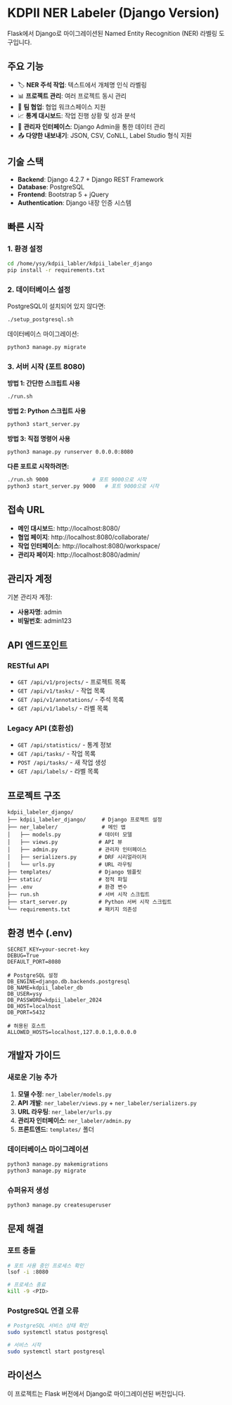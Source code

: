# KDPII NER Labeler (Django Version)

Flask에서 Django로 마이그레이션된 Named Entity Recognition (NER) 라벨링 도구입니다.

## 주요 기능

- 🏷️ **NER 주석 작업**: 텍스트에서 개체명 인식 라벨링
- 📊 **프로젝트 관리**: 여러 프로젝트 동시 관리
- 👥 **팀 협업**: 협업 워크스페이스 지원
- 📈 **통계 대시보드**: 작업 진행 상황 및 성과 분석
- 🔧 **관리자 인터페이스**: Django Admin을 통한 데이터 관리
- 📤 **다양한 내보내기**: JSON, CSV, CoNLL, Label Studio 형식 지원

## 기술 스택

- **Backend**: Django 4.2.7 + Django REST Framework
- **Database**: PostgreSQL
- **Frontend**: Bootstrap 5 + jQuery
- **Authentication**: Django 내장 인증 시스템

## 빠른 시작

### 1. 환경 설정

```bash
cd /home/ysy/kdpii_labler/kdpii_labeler_django
pip install -r requirements.txt
```

### 2. 데이터베이스 설정

PostgreSQL이 설치되어 있지 않다면:
```bash
./setup_postgresql.sh
```

데이터베이스 마이그레이션:
```bash
python3 manage.py migrate
```

### 3. 서버 시작 (포트 8080)

**방법 1: 간단한 스크립트 사용**
```bash
./run.sh
```

**방법 2: Python 스크립트 사용**
```bash
python3 start_server.py
```

**방법 3: 직접 명령어 사용**
```bash
python3 manage.py runserver 0.0.0.0:8080
```

**다른 포트로 시작하려면:**
```bash
./run.sh 9000              # 포트 9000으로 시작
python3 start_server.py 9000   # 포트 9000으로 시작
```

## 접속 URL

- **메인 대시보드**: http://localhost:8080/
- **협업 페이지**: http://localhost:8080/collaborate/
- **작업 인터페이스**: http://localhost:8080/workspace/
- **관리자 페이지**: http://localhost:8080/admin/

## 관리자 계정

기본 관리자 계정:
- **사용자명**: admin
- **비밀번호**: admin123

## API 엔드포인트

### RESTful API
- `GET /api/v1/projects/` - 프로젝트 목록
- `GET /api/v1/tasks/` - 작업 목록
- `GET /api/v1/annotations/` - 주석 목록
- `GET /api/v1/labels/` - 라벨 목록

### Legacy API (호환성)
- `GET /api/statistics/` - 통계 정보
- `GET /api/tasks/` - 작업 목록
- `POST /api/tasks/` - 새 작업 생성
- `GET /api/labels/` - 라벨 목록

## 프로젝트 구조

```
kdpii_labeler_django/
├── kdpii_labeler_django/     # Django 프로젝트 설정
├── ner_labeler/              # 메인 앱
│   ├── models.py            # 데이터 모델
│   ├── views.py             # API 뷰
│   ├── admin.py             # 관리자 인터페이스
│   ├── serializers.py       # DRF 시리얼라이저
│   └── urls.py              # URL 라우팅
├── templates/               # Django 템플릿
├── static/                  # 정적 파일
├── .env                     # 환경 변수
├── run.sh                   # 서버 시작 스크립트
├── start_server.py          # Python 서버 시작 스크립트
└── requirements.txt         # 패키지 의존성
```

## 환경 변수 (.env)

```env
SECRET_KEY=your-secret-key
DEBUG=True
DEFAULT_PORT=8080

# PostgreSQL 설정
DB_ENGINE=django.db.backends.postgresql
DB_NAME=kdpii_labeler_db
DB_USER=ysy
DB_PASSWORD=kdpii_labeler_2024
DB_HOST=localhost
DB_PORT=5432

# 허용된 호스트
ALLOWED_HOSTS=localhost,127.0.0.1,0.0.0.0
```

## 개발자 가이드

### 새로운 기능 추가

1. **모델 수정**: `ner_labeler/models.py`
2. **API 개발**: `ner_labeler/views.py` + `ner_labeler/serializers.py`
3. **URL 라우팅**: `ner_labeler/urls.py`
4. **관리자 인터페이스**: `ner_labeler/admin.py`
5. **프론트엔드**: `templates/` 폴더

### 데이터베이스 마이그레이션

```bash
python3 manage.py makemigrations
python3 manage.py migrate
```

### 슈퍼유저 생성

```bash
python3 manage.py createsuperuser
```

## 문제 해결

### 포트 충돌
```bash
# 포트 사용 중인 프로세스 확인
lsof -i :8080

# 프로세스 종료
kill -9 <PID>
```

### PostgreSQL 연결 오류
```bash
# PostgreSQL 서비스 상태 확인
sudo systemctl status postgresql

# 서비스 시작
sudo systemctl start postgresql
```

## 라이선스

이 프로젝트는 Flask 버전에서 Django로 마이그레이션된 버전입니다.